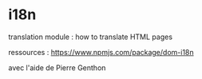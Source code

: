 # i18n
translation module : how to translate HTML pages

ressources : https://www.npmjs.com/package/dom-i18n

avec l'aide de Pierre Genthon
